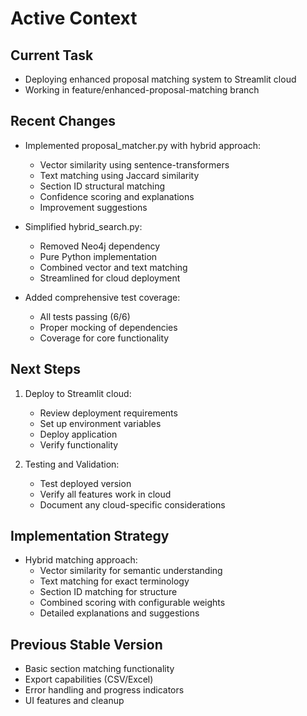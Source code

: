 # Active Context

## Current Task
- Deploying enhanced proposal matching system to Streamlit cloud
- Working in feature/enhanced-proposal-matching branch

## Recent Changes
- Implemented proposal_matcher.py with hybrid approach:
  - Vector similarity using sentence-transformers
  - Text matching using Jaccard similarity
  - Section ID structural matching
  - Confidence scoring and explanations
  - Improvement suggestions

- Simplified hybrid_search.py:
  - Removed Neo4j dependency
  - Pure Python implementation
  - Combined vector and text matching
  - Streamlined for cloud deployment

- Added comprehensive test coverage:
  - All tests passing (6/6)
  - Proper mocking of dependencies
  - Coverage for core functionality

## Next Steps
1. Deploy to Streamlit cloud:
   - Review deployment requirements
   - Set up environment variables
   - Deploy application
   - Verify functionality

2. Testing and Validation:
   - Test deployed version
   - Verify all features work in cloud
   - Document any cloud-specific considerations

## Implementation Strategy
- Hybrid matching approach:
  - Vector similarity for semantic understanding
  - Text matching for exact terminology
  - Section ID matching for structure
  - Combined scoring with configurable weights
  - Detailed explanations and suggestions

## Previous Stable Version
- Basic section matching functionality
- Export capabilities (CSV/Excel)
- Error handling and progress indicators
- UI features and cleanup
